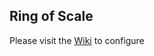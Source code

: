 ## Ring of Scale
Please visit the [Wiki](https://github.com/xackery/peq-expansions/wiki) to configure
